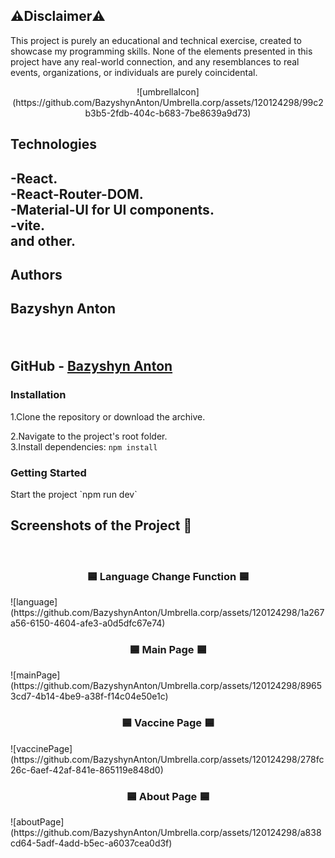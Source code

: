 <h2>⚠️Disclaimer⚠️</h2>

  <p>This project is purely an educational and technical exercise, created to showcase my programming skills. None of the elements presented in this project have any real-world connection, and any resemblances to real events, organizations, or individuals are purely coincidental.</p>
<div align='center'>![umbrellaIcon](https://github.com/BazyshynAnton/Umbrella.corp/assets/120124298/99c2b3b5-2fdb-404c-b683-7be8639a9d73)</div>

<h2>Technologies<h2>
-React. <br/>
-React-Router-DOM. <br/>
-Material-UI for UI components. <br/>
-vite. <br/>
and other.

<h2>Authors<h2>
<p>Bazyshyn Anton</p> <br/>
<p>GitHub - <a href='https://github.com/BazyshynAnton'>Bazyshyn Anton</a></p>

<h3>Installation</h3>
1.Clone the repository or download the archive.  

2.Navigate to the project's root folder.  
3.Install dependencies: `npm install`  


<h3>Getting Started</h3>
<p>Start the project `npm run dev`</p>

<h2>Screenshots of the Project 📸</h2>
<br/>
<h3 align='center'>🟦 Language Change Function 🟦</h3>
![language](https://github.com/BazyshynAnton/Umbrella.corp/assets/120124298/1a267a56-6150-4604-afe3-a0d5dfc67e74)

<h3 align='center'>🟦 Main Page 🟦</h3>
![mainPage](https://github.com/BazyshynAnton/Umbrella.corp/assets/120124298/89653cd7-4b14-4be9-a38f-f14c04e50e1c)

<h3 align='center'>🟦 Vaccine Page 🟦</h3>
![vaccinePage](https://github.com/BazyshynAnton/Umbrella.corp/assets/120124298/278fc26c-6aef-42af-841e-865119e848d0)

<h3 align='center'>🟦 About Page 🟦</h3>
![aboutPage](https://github.com/BazyshynAnton/Umbrella.corp/assets/120124298/a838cd64-5adf-4add-b5ec-a6037cea0d3f)
